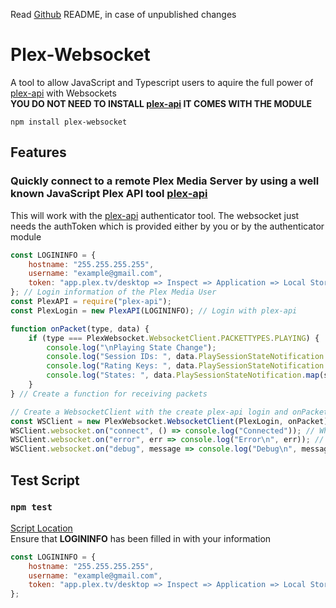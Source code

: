 Read [Github](https://github.com/Forbidden-Duck/plex-websocket) README, in case of unpublished changes
# Plex-Websocket
A tool to allow JavaScript and Typescript users to aquire the full power of [plex-api](https://github.com/phillipj/node-plex-api) with Websockets\
**YOU DO NOT NEED TO INSTALL [plex-api](https://github.com/phillipj/node-plex-api) IT COMES WITH THE MODULE**
```
npm install plex-websocket
```

## **Features**

### Quickly connect to a remote Plex Media Server by using a well known JavaScript Plex API tool [plex-api](https://github.com/phillipj/node-plex-api)
This will work with the [plex-api](https://github.com/phillipj/node-plex-api) authenticator tool. The websocket just needs the authToken which is provided either by you or by the authenticator module

```js
const LOGININFO = {
    hostname: "255.255.255.255",
    username: "example@gmail.com",
    token: "app.plex.tv/desktop => Inspect => Application => Local Storage => myPlexAccessToken"
}; // Login information of the Plex Media User
const PlexAPI = require("plex-api");
const PlexLogin = new PlexAPI(LOGININFO); // Login with plex-api

function onPacket(type, data) {
    if (type === PlexWebsocket.WebsocketClient.PACKETTYPES.PLAYING) {
        console.log("\nPlaying State Change");
        console.log("Session IDs: ", data.PlaySessionStateNotification.map(session => session.sessionKey).join(", "));
        console.log("Rating Keys: ", data.PlaySessionStateNotification.map(session => session.ratingKey).join(", "));
        console.log("States: ", data.PlaySessionStateNotification.map(session => session.state).join(", "));
    }
} // Create a function for receiving packets

// Create a WebsocketClient with the create plex-api login and onPacket function
const WSClient = new PlexWebsocket.WebsocketClient(PlexLogin, onPacket);
WSClient.websocket.on("connect", () => console.log("Connected")); // When a successful connection is made
WSClient.websocket.on("error", err => console.log("Error\n", err)); // When an error occurs (Will terminate program)
WSClient.websocket.on("debug", message => console.log("Debug\n", message)); // Debug event for errors
```

## **Test Script**

### `npm test`
[Script Location](https://github.com/Forbidden-Duck/plex-websocket/tree/master/example/watchSessions.js)\
Ensure that **LOGININFO** has been filled in with your information
```js
const LOGININFO = {
    hostname: "255.255.255.255",
    username: "example@gmail.com",
    token: "app.plex.tv/desktop => Inspect => Application => Local Storage => myPlexAccessToken"
};
```
